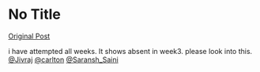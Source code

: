 # No Title

[Original Post](https://discourse.onlinedegree.iitm.ac.in/t/166816/44)

<p>i have attempted all weeks. It shows absent  in week3. please look into this. <a class="mention" href="/u/jivraj">@Jivraj</a> <a class="mention" href="/u/carlton">@carlton</a> <a class="mention" href="/u/saransh_saini">@Saransh_Saini</a></p>